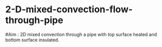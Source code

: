 # 2-D-mixed-convection-flow-through-pipe

#Aim : 2D mixed convection through a pipe with top surface heated and bottom surface insulated.
